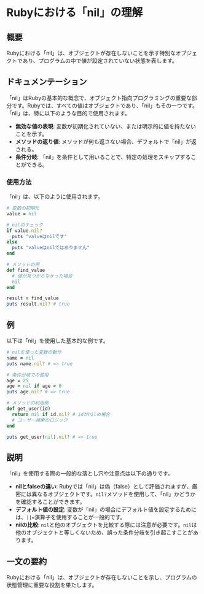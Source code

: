 <!--
Meta Description: # Rubyにおける「nil」の理解 ## 概要 Rubyにおける「nil」は、オブジェクトが存在しないことを示す特別なオブジェクトであり、プログラムの中で値が設定されていない状態を表します。 ## ドキュメンテーション 「nil」はRubyの基本的な概念で、オブジェクト指向プログラミングの重要な部...
Meta Keywords: nil, puts, true, age, rubyにおける
-->

# Rubyにおける「nil」の理解

## 概要
Rubyにおける「nil」は、オブジェクトが存在しないことを示す特別なオブジェクトであり、プログラムの中で値が設定されていない状態を表します。

## ドキュメンテーション
「nil」はRubyの基本的な概念で、オブジェクト指向プログラミングの重要な部分です。Rubyでは、すべての値はオブジェクトであり、「nil」もその一つです。「nil」は、特に以下のような目的で使用されます。

- **無効な値の表現**: 変数が初期化されていない、または明示的に値を持たないことを示す。
- **メソッドの返り値**: メソッドが何も返さない場合、デフォルトで「nil」が返される。
- **条件分岐**: 「nil」を条件として用いることで、特定の処理をスキップすることができる。

### 使用方法
「nil」は、以下のように使用されます。

```ruby
# 変数の初期化
value = nil

# nilのチェック
if value.nil?
  puts "valueはnilです"
else
  puts "valueはnilではありません"
end

# メソッドの例
def find_value
  # 値が見つからなかった場合
  nil
end

result = find_value
puts result.nil? # true
```

## 例
以下は「nil」を使用した基本的な例です。

```ruby
# nilを使った変数の動作
name = nil
puts name.nil? # => true

# 条件分岐での使用
age = 25
age = nil if age < 0
puts age.nil? # => true

# メソッドの利用例
def get_user(id)
  return nil if id.nil? # idがnilの場合
  # ユーザー検索のロジック
end

puts get_user(nil).nil? # => true
```

## 説明
「nil」を使用する際の一般的な落とし穴や注意点は以下の通りです。

- **nilとfalseの違い**: Rubyでは「nil」は偽（false）として評価されますが、厳密には異なるオブジェクトです。`nil?`メソッドを使用して、「nil」かどうかを確認することができます。
- **デフォルト値の設定**: 変数が「nil」の場合にデフォルト値を設定するためには、`||=`演算子を使用することが一般的です。
- **nilの比較**: `nil`と他のオブジェクトを比較する際には注意が必要です。`nil`は他のオブジェクトと等しくないため、誤った条件分岐を引き起こすことがあります。

## 一文の要約
Rubyにおける「nil」は、オブジェクトが存在しないことを示し、プログラムの状態管理に重要な役割を果たします。